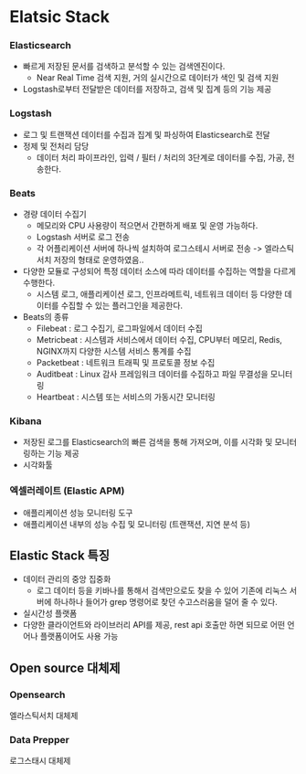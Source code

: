 # Elatsic Stack

### Elasticsearch

- 빠르게 저장된 문서를 검색하고 분석할 수 있는 검색엔진이다.
  - Near Real Time 검색 지원, 거의 실시간으로 데이터가 색인 및 검색 지원
- Logstash로부터 전달받은 데이터를 저장하고, 검색 및 집계 등의 기능 제공

### Logstash

- 로그 및 트랜잭션 데이터를 수집과 집계 및 파싱하여 Elasticsearch로 전달
- 정제 및 전처리 담당
  - 데이터 처리 파이프라인, 입력 / 필터 / 처리의 3단계로 데이터를 수집, 가공, 전송한다.

### Beats

- 경량 데이터 수집기
  - 메모리와 CPU 사용량이 적으면서 간편하게 배포 및 운영 가능하다.
  - Logstash 서버로 로그 전송
  - 각 어플리케이션 서버에 하나씩 설치하여 로그스테시 서버로 전송 -> 엘라스틱서치 저장의 형태로 운영하였음..
- 다양한 모듈로 구성되어 특정 데이터 소스에 따라 데이터를 수집하는 역할을 다르게 수행한다.
  - 시스템 로그, 애플리케이션 로그, 인프라메트릭, 네트워크 데이터 등 다양한 데이터를 수집할 수 있는 플러그인을 제공한다.
- Beats의 종류
  - Filebeat : 로그 수집기, 로그파일에서 데이터 수집
  - Metricbeat : 시스템과 서비스에서 데이터 수집, CPU부터 메모리, Redis, NGINX까지 다양한 시스템 서비스 통계를 수집
  - Packetbeat : 네트워크 트래픽 및 프로토콜 정보 수집
  - Auditbeat : Linux 감사 프레임워크 데이터를 수집하고 파일 무결성을 모니터링
  - Heartbeat : 시스템 또는 서비스의 가동시간 모니터링

### Kibana

- 저장된 로그를 Elasticsearch의 빠른 검색을 통해 가져오며, 이를 시각화 및 모니터링하는 기능 제공
- 시각화툴

### 엑셀러레이트 (Elastic APM)

- 애플리케이션 성능 모니터링 도구
- 애플리케이션 내부의 성능 수집 및 모니터링 (트랜잭션, 지연 분석 등)

## Elastic Stack 특징

- 데이터 관리의 중앙 집중화
  - 로그 데이터 등을 키바나를 통해서 검색만으로도 찾을 수 있어 기존에 리눅스 서버에 하나하나 들어가 grep 명령어로 찾던 수고스러움을 덜어 줄 수 있다.
- 실시간성 플랫폼
- 다양한 클라이언트와 라이브러리 API를 제공, rest api 호출만 하면 되므로 어떤 언어나 플랫폼이어도 사용 가능



## Open source 대체제

### Opensearch

엘라스틱서치 대체제

### Data Prepper

로그스태시 대체제
